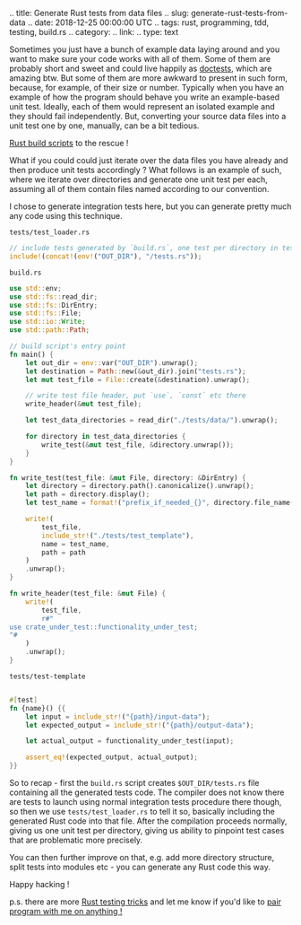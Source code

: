.. title: Generate Rust tests from data files
.. slug: generate-rust-tests-from-data
.. date: 2018-12-25 00:00:00 UTC
.. tags: rust, programming, tdd, testing, build.rs
.. category:
.. link:
.. type: text

Sometimes you just have a bunch of example data laying around and you want to make sure your code works with all of them.
Some of them are probably short and sweet and could live happily as [doctests](https://doc.rust-lang.org/rustdoc/documentation-tests.html), which are amazing btw. But some of them are more awkward to present in such form, because, for example, of their size or number. Typically when you have an example of how the program should behave you write an example-based unit test. Ideally, each of them would represent an isolated example and they should fail independently. But, converting your source data files into a unit test one by one, manually, can be a bit tedious.

[Rust build scripts](https://doc.rust-lang.org/cargo/reference/build-scripts.html) to the rescue !

What if you could could just iterate over the data files you have already and then produce unit tests accordingly ?
What follows is an example of such, where we iterate over directories and generate one unit test per each, assuming all of them contain files named according to our convention.

I chose to generate integration tests here, but you can generate pretty much any code using this technique.

`tests/test_loader.rs`
```rust
// include tests generated by `build.rs`, one test per directory in tests/data
include!(concat!(env!("OUT_DIR"), "/tests.rs"));
```

`build.rs`
```rust
use std::env;
use std::fs::read_dir;
use std::fs::DirEntry;
use std::fs::File;
use std::io::Write;
use std::path::Path;

// build script's entry point
fn main() {
    let out_dir = env::var("OUT_DIR").unwrap();
    let destination = Path::new(&out_dir).join("tests.rs");
    let mut test_file = File::create(&destination).unwrap();

    // write test file header, put `use`, `const` etc there
    write_header(&mut test_file);

    let test_data_directories = read_dir("./tests/data/").unwrap();

    for directory in test_data_directories {
        write_test(&mut test_file, &directory.unwrap());
    }
}

fn write_test(test_file: &mut File, directory: &DirEntry) {
    let directory = directory.path().canonicalize().unwrap();
    let path = directory.display();
    let test_name = format!("prefix_if_needed_{}", directory.file_name().unwrap().to_string_lossy());

    write!(
        test_file,
        include_str!("./tests/test_template"),
        name = test_name,
        path = path
    )
    .unwrap();
}

fn write_header(test_file: &mut File) {
    write!(
        test_file,
        r#"
use crate_under_test::functionality_under_test;
"#
    )
    .unwrap();
}
```

`tests/test-template`
```rust

#[test]
fn {name}() {{
    let input = include_str!("{path}/input-data");
    let expected_output = include_str!("{path}/output-data");

    let actual_output = functionality_under_test(input);

    assert_eq!(expected_output, actual_output);
}}

```

So to recap - first the `build.rs` script creates `$OUT_DIR/tests.rs` file containing all the generated tests code.
The compiler does not know there are tests to launch using normal integration tests procedure there though,
so then we use `tests/test_loader.rs` to tell it so, basically including the generated Rust code into that file.
After the compilation proceeds normally, giving us one unit test per directory, giving us ability to pinpoint test cases that are problematic more precisely.

You can then further improve on that, e.g. add more directory structure, split tests into modules etc - you can generate any Rust code this way.

Happy hacking !

p.s.
there are more [Rust testing tricks](https://blog.cyplo.net/posts/2018/09/rust-testing-tricks.html) and let me know if you'd like to [pair program with me on anything !](https://blog.cyplo.net/posts/2018/05/pair-with-me-on-rust.html)